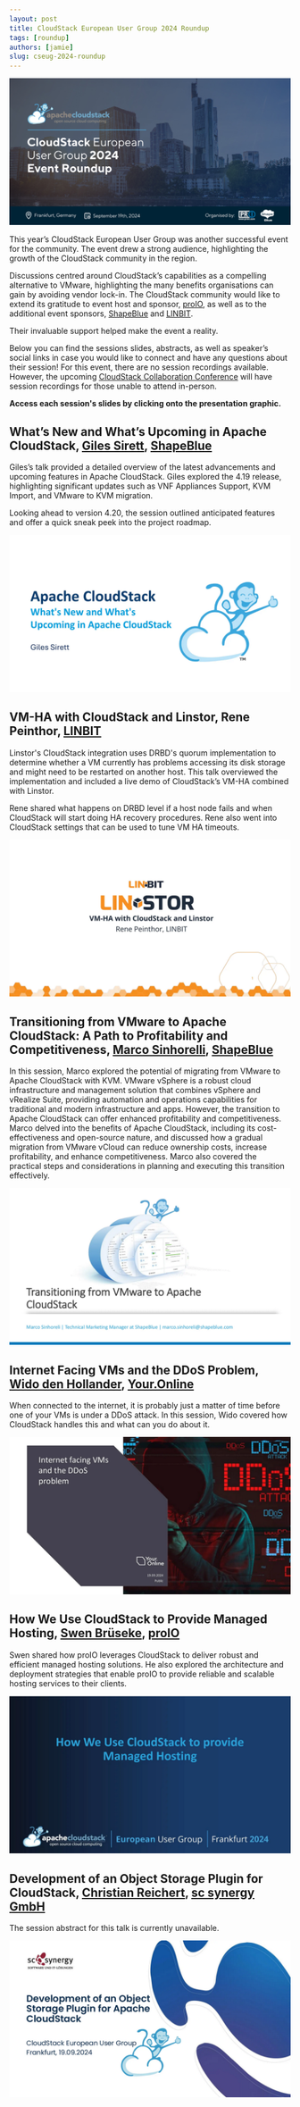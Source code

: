 ```yaml
---
layout: post
title: CloudStack European User Group 2024 Roundup
tags: [roundup]
authors: [jamie]
slug: cseug-2024-roundup
---
```



![](header.jpg "2024 CSEUG Frankfurt roundup header")

This year’s CloudStack European User Group was another successful event for the community. The event drew a strong audience, highlighting the growth of the CloudStack community in the region.

<!-- truncate -->

Discussions centred around CloudStack’s capabilities as a compelling alternative to VMware, highlighting the many benefits organisations can gain by avoiding vendor lock-in. The CloudStack community would like to extend its gratitude to event host and sponsor, [proIO](https://www.proio.com/), as well as to the additional event sponsors, [ShapeBlue](https://www.shapeblue.com/) and [LINBIT](https://linbit.com/).

Their invaluable support helped make the event a reality.

Below you can find the sessions slides, abstracts, as well as speaker’s social links in case you would like to connect and have any questions about their session! For this event, there are no session recordings available. However, the upcoming [CloudStack Collaboration Conference](https://www.cloudstackcollab.org/) will have session recordings for those unable to attend in-person.

**Access each session's slides by clicking onto the presentation graphic.**

## What’s New and What’s Upcoming in Apache CloudStack, [Giles Sirett](https://www.linkedin.com/in/gilessirett/), [ShapeBlue](https://www.shapeblue.com/)

Giles’s talk provided a detailed overview of the latest advancements and upcoming features in Apache CloudStack. Giles explored the 4.19 release, highlighting significant updates such as VNF Appliances Support, KVM Import, and VMware to KVM migration.

Looking ahead to version 4.20, the session outlined anticipated features and offer a quick sneak peek into the project roadmap.

[![](4.20-preview.png "What's new in 4.20 - slides")](https://www.slideshare.net/slideshow/embed_code/key/mRYMTfOFJBdFbL)

## VM-HA with CloudStack and Linstor, Rene Peinthor, [LINBIT](https://linbit.com)

Linstor's CloudStack integration uses DRBD's quorum implementation to determine whether a VM currently has problems accessing its disk storage and might need to be restarted on another host. This talk overviewed the implementation and included a live demo of CloudStack’s VM-HA combined with Linstor.

Rene shared what happens on DRBD level if a host node fails and when CloudStack will start doing HA recovery procedures. Rene also went into CloudStack settings that can be used to tune VM HA timeouts.

[![](linbit.png "VM-HA with LinStor - slides")](https://www.slideshare.net/slideshow/embed_code/key/NQsVZt1rkDPbLF)

## Transitioning from VMware to Apache CloudStack: A Path to Profitability and Competitiveness, [Marco Sinhorelli](https://www.linkedin.com/in/msinhore/), [ShapeBlue](https://www.shapeblue.com/)

In this session, Marco explored the potential of migrating from VMware to Apache CloudStack with KVM. VMware vSphere is a robust cloud infrastructure and management solution that combines vSphere and vRealize Suite, providing automation and operations capabilities for traditional and modern infrastructure and apps. However, the transition to Apache CloudStack can offer enhanced profitability and competitiveness. Marco delved into the benefits of Apache CloudStack, including its cost-effectiveness and open-source nature, and discussed how a gradual migration from VMware vCloud can reduce ownership costs, increase profitability, and enhance competitiveness. Marco also covered the practical steps and considerations in planning and executing this transition effectively.

[![](transitioning.png "transitioning away from vmware - slides")](https://www.slideshare.net/slideshow/embed_code/key/MTqaiZfT3UGqBx)

## Internet Facing VMs and the DDoS Problem, [Wido den Hollander](https://www.linkedin.com/in/widodh/), [Your.Online](https://your.online/)

When connected to the internet, it is probably just a matter of time before one of your VMs is under a DDoS attack. In this session, Wido covered how CloudStack handles this and what can you do about it.

[![](ddos.png "Internet Facing VMs and the DDoS Problem - slides")](https://www.slideshare.net/slideshow/embed_code/key/nwCRZ4IKbuwhFG)

## How We Use CloudStack to Provide Managed Hosting, [Swen Brüseke](https://www.linkedin.com/in/swen-br%C3%BCseke-391912193), [proIO](https://www.proio.com)

Swen shared how proIO leverages CloudStack to deliver robust and efficient managed hosting solutions. He also explored the architecture and deployment strategies that enable proIO to provide reliable and scalable hosting services to their clients.

[![](managed-hosting.png "How We Use CloudStack to Provide Managed Hosting")](https://www.slideshare.net/slideshow/embed_code/key/2wFRQEGUC7FLX2)

## Development of an Оbject Storage Plugin for CloudStack, [Christian Reichert](https://www.linkedin.com/in/christian-reichert-35569b37), [sc synergy GmbH](https://scsynergy.com/)

The session abstract for this talk is currently unavailable.

[![](object-storage.png "Development of an Оbject Storage Plugin for CloudStack - slides")](https://www.slideshare.net/slideshow/embed_code/key/660h5Uz6twqbRY)
